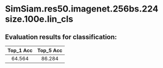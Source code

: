 # SimSiam.res50.imagenet.256bs.224size.100e.lin_cls  

## Evaluation results for classification:  

|  Top_1 Acc  |  Top_5 Acc  |  
|:-----------:|:-----------:|  
|   64.564    |   86.284    |
